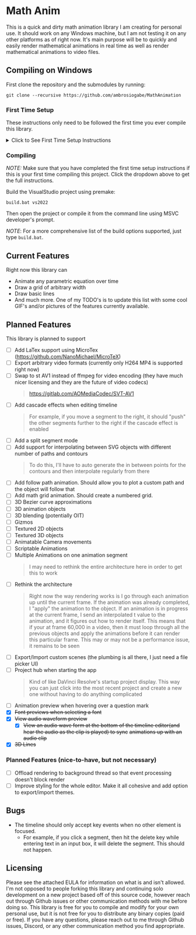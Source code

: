 # Math Anim

This is a quick and dirty math animation library I am creating for personal use. It should work on any Windows machine, but I am not testing it on any other platforms as of right now. It's main purpose will be to quickly and easily render mathematical animations in real time as well as render mathematical animations to video files.

## Compiling on Windows

First clone the repository and the submodules by running:

```batch
git clone --recursive https://github.com/ambrosiogabe/MathAnimation
```

### First Time Setup

These instructions only need to be followed the first time you ever compile this library.

<details>

<summary>
Click to See First Time Setup Instructions
</summary>

### Libraries to Compile

In order to compile this manually, you need to build the libraries that this application depends on so the binaries can be copied. This should all be fixed in an upcoming release when I switch to CMake and these steps will no longer be required, but for now, you need to compile:

1. ffMpeg
2. Freetype
3. OpenAL
4. Luau

The following sections describe each in detail.

#### Setting up Environment for ffmpeg

First we need to setup ffmpeg.

I'm only writing instructions for Windows and MSVC. For information on compiling ffmpeg in a different environment, please see [ffmpeg documentation](https://ffmpeg.org/platform.html#Windows) for further details and make the appropriate changes.

Unfortunately, ffmpeg is a particularly wild beast, so compiling is non-trivial.

(_The following instructions are modified from [ffmpeg documentation](https://ffmpeg.org/platform.html#Windows)_)

* [MSYS2](https://www.msys2.org)
* [NASM](https://www.msys2.org)

Next, make sure that the following are completed.

1. Place `nasm.exe` in your `PATH`.
2. To set up a proper environment in MSYS2, you need to run `msys_shell.bat` from the Visual Studio or Intel Compiler command prompt. To do this:
    * First type in `Developer Command Prompt for VS` in your windows search bar.
    * Run the command prompt.
    * Change directories to where you installed msys2.
        * The default dir for me is `cd C:\tools\msys64`
    * Run `msys2_shell.cmd -use-full-path` to launch msys2.
3. Make sure `cl` works. Running `cl` should print something starting with: `Microsoft (R) C/C++...`
4. Make sure `NASM` is available. Running `nasm -v` should print the version.
5. Change into the directory where you have this repo installed.
6. Finally, to compile ffmpeg, run:

```bash
# NOTE This will take quite some time to compile
pushd ./Animations/vendor/ffmpeg
./configure \
    --toolchain=msvc \
    --prefix=./build \
    --disable-doc \
    --arch=x86_64 \
    --disable-x86asm 
make 
make install

# Rename the files to .lib extension to make premake happy
mv ./build/lib/libavcodec.a ./build/lib/libavcodec.lib
mv ./build/lib/libavdevice.a ./build/lib/libavdevice.lib
mv ./build/lib/libavfilter.a ./build/lib/libavfilter.lib
mv ./build/lib/libavformat.a ./build/lib/libavformat.lib
mv ./build/lib/libavutil.a ./build/lib/libavutil.lib
mv ./build/lib/libswresample.a ./build/lib/libswresample.lib
mv ./build/lib/libswscale.a ./build/lib/libswscale.lib
popd
```

7. Verify that you compiled everything correctly. There should be a file named `build` in the current directory `./Animations/vendor/ffmpeg/build`. Inside this file you should see several directories with and a `lib` folder with the ffmpeg binaries.
    * If this is correct, then you're done compiling ffmpeg.

#### Setting up Environment for freetype

Thankfully, freetype is much simpler to set up than ffmpeg. To compile on windows, I'll be using cmake and MSVC. You can change use a different build system if you like, just ensure that at the end you have two directories for a release and debug version of freetype at the locations:

```bash
./Animations/vendor/freetype/build/Debug/freetyped.lib
./Animations/vendor/freetype/build/Release/freetype.lib
```

To build with CMake and MSVC:

1. Open up a developer command prompt for MSVC.
2. Change into your local directory for this animations library.
3. Run the following commands to compile freetype:

```batch
pushd .\Animations\vendor\freetype
mkdir build
pushd build
cmake ..
msbuild freetype.sln /property:Configuration=Debug
msbuild freetype.sln /property:Configuration=Release
popd
popd
```

4. If this all succeeds, you should see a build directory in `./Animations/vendor/freetype` that contains a Debug directory and Release directory with the appropriate DLLs.

#### Setting up Environment for OpenAL

To compile OpenAL on windows, I'll be using cmake and MSVC. You can change use a different build system if you like, just ensure that at the end you have two directories for a release and debug version of OpenAL at the locations:

```bash
./Animations/vendor/openal/build/Debug/OpenAL32.dll
./Animations/vendor/openal/build/Release/OpenAL32.dll
```

To build with CMake and MSVC:

1. Open up a developer command prompt for MSVC.
2. Change into your local directory for this animations library.
3. Run the following commands to compile OpenAL:

```batch
pushd .\Animations\vendor\openal\build
cmake ..
msbuild OpenAL.sln /property:Configuration=Debug
msbuild OpenAL.sln /property:Configuration=Release
popd
```

#### Setting up Environment for Luau

To compile OpenAL on windows, I'll be using cmake and MSVC. You can change use a different build system if you like, just ensure that at the end you have two directories for a release and debug version of OpenAL at the locations:

```bash
./Animations/vendor/luau/build/Debug/Luau.Compiler.lib
./Animations/vendor/luau/build/Debug/Luau.Compiler.pdb
./Animations/vendor/luau/build/Debug/Luau.VM.lib
./Animations/vendor/luau/build/Debug/Luau.VM.pdb
# And the same files as above except in this directory
# without the pdb files
./Animations/vendor/luau/build/Release/**
```

To build with CMake and MSVC:

1. Open up a developer command prompt for MSVC.
2. Change into your local directory for this animations library.
3. Run the following commands to compile Luau:

```batch
mkdir .\Animations\vendor\luau\build
pushd .\Animations\vendor\luau\build
cmake .. -DCMAKE_BUILD_TYPE=RelWithDebInfo
cmake --build . --target Luau.Repl.CLI --config Debug
cmake --build . --target Luau.Analyze.CLI --config Debug
cmake --build . --target Luau.Repl.CLI --config Release
cmake --build . --target Luau.Analyze.CLI --config Release
popd
```

</details>

### Compiling

_NOTE:_ Make sure that you have completed the first time setup instructions if this is your first time compiling this project. Click the dropdown above to get the full instructions.

Build the VisualStudio project using premake:

```batch
build.bat vs2022
```

Then open the project or compile it from the command line using MSVC developer's prompt.

_NOTE_: For a more comprehensive list of the build options supported, just type `build.bat`.

## Current Features

Right now this library can

* Animate any parametric equation over time
* Draw a grid of arbitrary width
* Draw basic lines
* And much more. One of my TODO's is to update this list with some cool GIF's and/or pictures of the features currently available.

## Planned Features

This library is planned to support

- [ ] Add LaTex support using MicroTex (https://github.com/NanoMichael/MicroTeX)    
- [ ] Export arbitrary video formats (currently only H264 MP4 is supported right now)
- [ ] Swap to st AV1 instead of ffmpeg for video encoding (they have much nicer licensing and they are the future of video codecs)
  > https://gitlab.com/AOMediaCodec/SVT-AV1
- [ ] Add cascade effects when editing timeline
  > For example, if you move a segment to the right, it should "push" the other segments further to the right if the cascade effect is enabled
- [ ] Add a split segment mode
- [ ] Add support for interpolating between SVG objects with different number of paths and contours
  > To do this, I'll have to auto generate the in between points for the contours and then interpolate regularly from there
- [ ] Add follow path animation. Should allow you to plot a custom path and the object will follow that
- [ ] Add math grid animation. Should create a numbered grid.
- [ ] 3D Bezier curve approximations
- [ ] 3D animation objects
- [ ] 3D blending (potentially OIT)
- [ ] Gizmos
- [ ] Textured 2D objects
- [ ] Textured 3D objects
- [ ] Animatable Camera movements
- [ ] Scriptable Animations
- [ ] Multiple Animations on one animation segment
  > I may need to rethink the entire architecture here in order to get this to work
- [ ] Rethink the architecture
  > Right now the way rendering works is I go through each animation up until the current
    frame. If the animation was already completed, I "apply" the animation to the object.
    If an animation is in progress at the current frame, I send an interpolated t value to
    the animation, and it figures out how to render itself. This means that if your at frame
    60,000 in a video, then it must loop through all the previous objects and apply the animations
    before it can render this particular frame. This may or may not be a performance issue, it   remains to be seen
- [ ] Export/Import custom scenes (the plumbing is all there, I just need a file picker UI)
- [ ] Project hub when starting the app
  > Kind of like DaVinci Resolve's startup project display. This way you can just click into the most recent
    project and create a new one without having to do anything complicated
- [ ] Animation preview when hovering over a question mark
- [x] ~~Font previews when selecting a font~~
- [x] ~~View audio waveform preview~~
  - [x] ~~View an audio wave form at the bottom of the timeline editor(and hear the audio as the clip is played) to sync~~
    ~~animations up with an audio clip~~
- [x] ~~3D Lines~~

### Planned Features (nice-to-have, but not necessary)

- [ ] Offload rendering to background thread so that event processing doesn't block render
- [ ] Improve styling for the whole editor. Make it all cohesive and add option to export/import themes.

## Bugs

* The timeline should only accept key events when no other element is focused.
  * For example, if you click a segment, then hit the delete key while entering text in an input box, it
  will delete the segment. This should not happen.

## Licensing

Please see the attached EULA for information on what is and isn't allowed. I'm not opposed to people forking this library and continuing solo development on a new project based off of this source code, however reach out through Github issues or other communication methods with me before doing so. This library is free for you to compile and modify for your own personal use, but it is not free for you to distribute any binary copies (paid or free). If you have any questions, please reach out to me through Github issues, Discord, or any other communication method you find appropriate.
